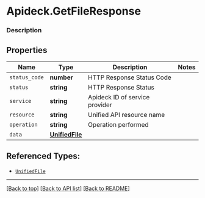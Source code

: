 # Apideck.GetFileResponse

### Description

## Properties
Name | Type | Description | Notes
------------ | ------------- | ------------- | -------------
`status_code` | **number** | HTTP Response Status Code | 
`status` | **string** | HTTP Response Status | 
`service` | **string** | Apideck ID of service provider | 
`resource` | **string** | Unified API resource name | 
`operation` | **string** | Operation performed | 
`data` | [**UnifiedFile**](UnifiedFile.md) |  | 





## Referenced Types:





* [`UnifiedFile`](UnifiedFile.md)

---

[[Back to top]](#) [[Back to API list]](../../../../README.md#documentation-for-api-endpoints) [[Back to README]](../../../../README.md)


